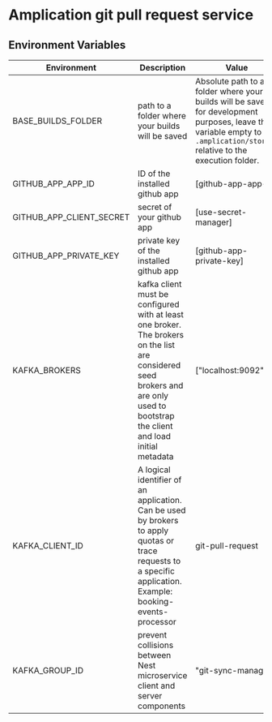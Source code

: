 # Amplication git pull request service

## Environment Variables

| Environment              | Description                                                                                                                                                                       | Value                                                                                                                                                                         |
| ------------------------ | --------------------------------------------------------------------------------------------------------------------------------------------------------------------------------- | ----------------------------------------------------------------------------------------------------------------------------------------------------------------------------- |
| BASE_BUILDS_FOLDER       | path to a folder where your builds will be saved                                                                                                                                  | Absolute path to a folder where your builds will be saved for development purposes, leave this variable empty to use `.amplication/storage` relative to the execution folder. |
| GITHUB_APP_APP_ID        | ID of the installed github app                                                                                                                                                    | [github-app-app-id]                                                                                                                                                           |
| GITHUB_APP_CLIENT_SECRET | secret of your github app                                                                                                                                                         | [use-secret-manager]                                                                                                                                                          |
| GITHUB_APP_PRIVATE_KEY   | private key of the installed github app                                                                                                                                           | [github-app-private-key]                                                                                                                                                      |
| KAFKA_BROKERS            | kafka client must be configured with at least one broker. The brokers on the list are considered seed brokers and are only used to bootstrap the client and load initial metadata | ["localhost:9092"]                                                                                                                                                            |
| KAFKA_CLIENT_ID          | A logical identifier of an application. Can be used by brokers to apply quotas or trace requests to a specific application. Example: booking-events-processor                     | git-pull-request                                                                                                                                                              |
| KAFKA_GROUP_ID           | prevent collisions between Nest microservice client and server components                                                                                                         | "git-sync-manager"                                                                                                                                                |

